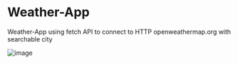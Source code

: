 # Weather-App
Weather-App using fetch API to connect to HTTP openweathermap.org with searchable city

![image](https://user-images.githubusercontent.com/77794520/175060016-ec7a5cec-208c-43d7-a436-df4ca49a1835.png)
